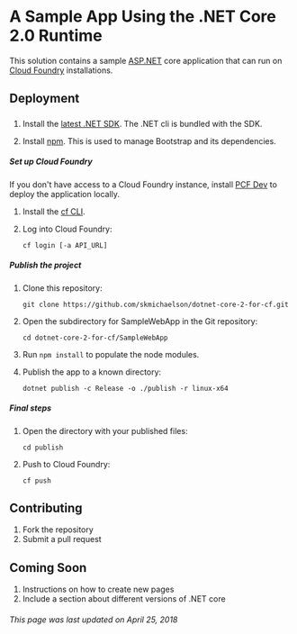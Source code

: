 # A Sample App Using the .NET Core 2.0 Runtime

This solution contains a sample [ASP.NET](https://www.asp.net) core application that can run on [Cloud Foundry](https://www.cloudfoundry.org/) installations.

## Deployment

##### 
1. Install the [latest .NET SDK](https://www.microsoft.com/net/download). The .NET cli is bundled with the SDK.

1. Install [npm](https://www.npmjs.com/get-npm). This is used to manage Bootstrap and its dependencies.

##### Set up Cloud Foundry
If you don't have access to a Cloud Foundry instance, install [PCF Dev](https://pivotal.io/pcf-dev) to deploy the application locally.

1. Install the [cf CLI](https://docs.cloudfoundry.org/cf-cli/install-go-cli.html).

1. Log into Cloud Foundry:

	`cf login [-a API_URL]`

##### Publish the project
1. Clone this repository:

	`git clone https://github.com/skmichaelson/dotnet-core-2-for-cf.git`

1. Open the subdirectory for SampleWebApp in the Git repository:

	`cd dotnet-core-2-for-cf/SampleWebApp`

1. Run `npm install` to populate the node modules.

1. Publish the app to a known directory: 

	`dotnet publish -c Release -o ./publish -r linux-x64`

##### Final steps
1. Open the directory with your published files:

	`cd publish`

1. Push to Cloud Foundry:

	`cf push`

## Contributing

1. Fork the repository
1. Submit a pull request

## Coming Soon
1. Instructions on how to create new pages
1. Include a section about different versions of .NET core

###### This page was last updated on April 25, 2018